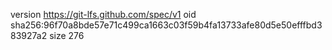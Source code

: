 version https://git-lfs.github.com/spec/v1
oid sha256:96f70a8bde57e71c499ca1663c03f59b4fa13733afe80d5e50efffbd383927a2
size 276
